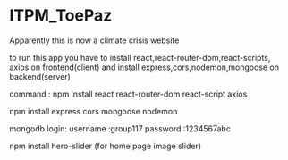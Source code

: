 # ITPM_ToePaz
Apparently this is now a climate crisis website

to run this app you have to install react,react-router-dom,react-scripts, axios on frontend(client) and install express,cors,nodemon,mongoose on backend(server)

 command : 
  npm install react react-router-dom react-script axios
  
  npm install express cors mongoose nodemon
  

 mongodb login: username :group117
                password :1234567abc

npm install hero-slider (for home page image slider)